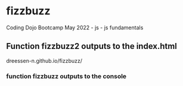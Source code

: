 # fizzbuzz
Coding Dojo Bootcamp May 2022 - js - js fundamentals

## Function fizzbuzz2 outputs to the index.html
dreessen-n.github.io/fizzbuzz/

### function fizzbuzz outputs to the console

